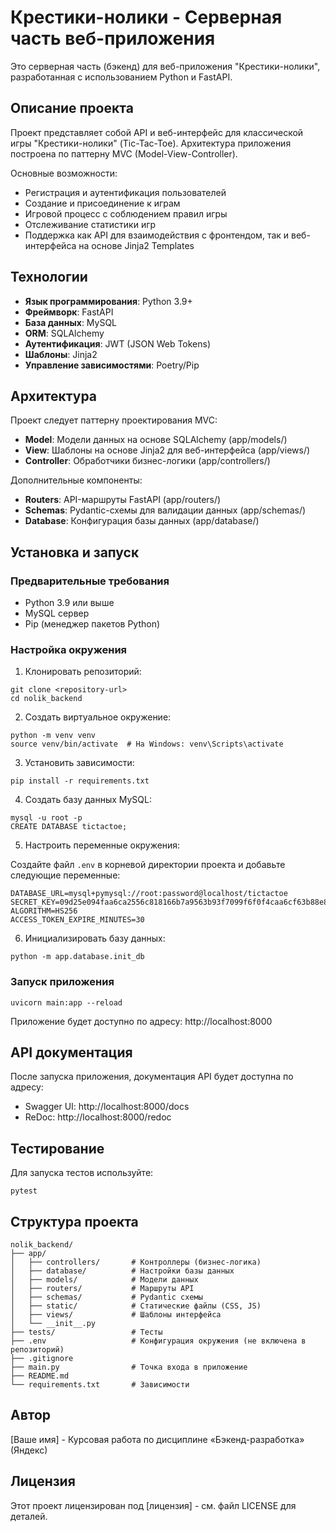 # Крестики-нолики - Серверная часть веб-приложения

Это серверная часть (бэкенд) для веб-приложения "Крестики-нолики", разработанная с использованием Python и FastAPI.

## Описание проекта

Проект представляет собой API и веб-интерфейс для классической игры "Крестики-нолики" (Tic-Tac-Toe). 
Архитектура приложения построена по паттерну MVC (Model-View-Controller).

Основные возможности:
- Регистрация и аутентификация пользователей
- Создание и присоединение к играм
- Игровой процесс с соблюдением правил игры
- Отслеживание статистики игр
- Поддержка как API для взаимодействия с фронтендом, так и веб-интерфейса на основе Jinja2 Templates

## Технологии

- **Язык программирования**: Python 3.9+
- **Фреймворк**: FastAPI
- **База данных**: MySQL
- **ORM**: SQLAlchemy
- **Аутентификация**: JWT (JSON Web Tokens)
- **Шаблоны**: Jinja2
- **Управление зависимостями**: Poetry/Pip

## Архитектура

Проект следует паттерну проектирования MVC:

- **Model**: Модели данных на основе SQLAlchemy (app/models/)
- **View**: Шаблоны на основе Jinja2 для веб-интерфейса (app/views/)
- **Controller**: Обработчики бизнес-логики (app/controllers/)

Дополнительные компоненты:
- **Routers**: API-маршруты FastAPI (app/routers/)
- **Schemas**: Pydantic-схемы для валидации данных (app/schemas/)
- **Database**: Конфигурация базы данных (app/database/)

## Установка и запуск

### Предварительные требования

- Python 3.9 или выше
- MySQL сервер
- Pip (менеджер пакетов Python)

### Настройка окружения

1. Клонировать репозиторий:
```
git clone <repository-url>
cd nolik_backend
```

2. Создать виртуальное окружение:
```
python -m venv venv
source venv/bin/activate  # На Windows: venv\Scripts\activate
```

3. Установить зависимости:
```
pip install -r requirements.txt
```

4. Создать базу данных MySQL:
```
mysql -u root -p
CREATE DATABASE tictactoe;
```

5. Настроить переменные окружения:

Создайте файл `.env` в корневой директории проекта и добавьте следующие переменные:
```
DATABASE_URL=mysql+pymysql://root:password@localhost/tictactoe
SECRET_KEY=09d25e094faa6ca2556c818166b7a9563b93f7099f6f0f4caa6cf63b88e8d3e7
ALGORITHM=HS256
ACCESS_TOKEN_EXPIRE_MINUTES=30
```

6. Инициализировать базу данных:
```
python -m app.database.init_db
```

### Запуск приложения

```
uvicorn main:app --reload
```

Приложение будет доступно по адресу: http://localhost:8000

## API документация

После запуска приложения, документация API будет доступна по адресу:
- Swagger UI: http://localhost:8000/docs
- ReDoc: http://localhost:8000/redoc

## Тестирование

Для запуска тестов используйте:

```
pytest
```

## Структура проекта

```
nolik_backend/
├── app/
│   ├── controllers/       # Контроллеры (бизнес-логика)
│   ├── database/          # Настройки базы данных
│   ├── models/            # Модели данных
│   ├── routers/           # Маршруты API
│   ├── schemas/           # Pydantic схемы
│   ├── static/            # Статические файлы (CSS, JS)
│   ├── views/             # Шаблоны интерфейса
│   └── __init__.py
├── tests/                 # Тесты
├── .env                   # Конфигурация окружения (не включена в репозиторий)
├── .gitignore
├── main.py                # Точка входа в приложение
├── README.md
└── requirements.txt       # Зависимости
```

## Автор

[Ваше имя] - Курсовая работа по дисциплине «Бэкенд-разработка» (Яндекс)

## Лицензия

Этот проект лицензирован под [лицензия] - см. файл LICENSE для деталей. 